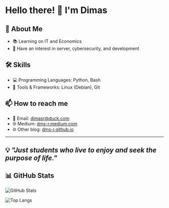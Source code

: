 # Hello there! 👋 I'm Dimas 

## 🚀 About Me
- 📚 Learning on IT and Economics
- 🔭 Have an interest in server, cybersecurity, and development

## 🛠️ Skills
- 💻 Programming Languages: Python, Bash
- 🔧 Tools & Frameworks: Linux (Debian), Git

## 📫 How to reach me
- 📧 Email: dimasr@duck.com
- 🌐 Medium: [dms-r.medium.com](https://dms-r.medium.com/)
- 🌐 Other blog: [dms-r.github.io](https://dms-r.github.io/)


---
💡 *"Just students who live to enjoy and seek the purpose of life."*
---

## 📊 GitHub Stats
![GitHub Stats](https://github-readme-stats.vercel.app/api?username=dms-r&show_icons=true&theme=tokyonight)

![Top Langs](https://github-readme-stats.vercel.app/api/top-langs/?username=dms-r&layout=donut&theme=tokyonight)


